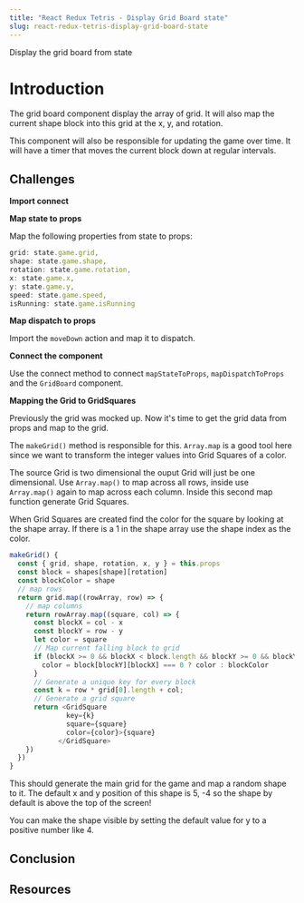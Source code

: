 ```yaml
---
title: "React Redux Tetris - Display Grid Board state"
slug: react-redux-tetris-display-grid-board-state
---
```


Display the grid board from state

# Introduction 

The grid board component display the array of grid. 
It will also map the current shape block into this 
grid at the x, y, and rotation. 

This component will also be responsible for updating 
the game over time. It will have a timer that moves 
the current block down at regular intervals. 

## Challenges

**Import connect**

**Map state to props**

Map the following properties from state to props: 

```JavaScript
grid: state.game.grid,
shape: state.game.shape,
rotation: state.game.rotation,
x: state.game.x,
y: state.game.y,
speed: state.game.speed,
isRunning: state.game.isRunning
```

**Map dispatch to props**

Import the `moveDown` action and map it to dispatch. 

**Connect the component**

Use the connect method to connect `mapStateToProps`, 
`mapDispatchToProps` and the `GridBoard` component. 

**Mapping the Grid to GridSquares**

Previously the grid was mocked up. Now it's time to 
get the grid data from props and map to the grid. 

The `makeGrid()` method is responsible for this. 
`Array.map` is a good tool here since we want to 
transform the integer values into Grid Squares of a 
color. 

The source Grid is two dimensional the ouput Grid will 
just be one dimensional. Use `Array.map()` to map 
across all rows, inside use `Array.map()` again to map
across each column. Inside this second map function
generate Grid Squares. 

When Grid Squares are created find the color for the 
square by looking at the shape array. If there is a 1
in the shape array use the shape index as the color. 

```JavaScript
makeGrid() {
  const { grid, shape, rotation, x, y } = this.props
  const block = shapes[shape][rotation]
  const blockColor = shape
  // map rows
  return grid.map((rowArray, row) => {
    // map columns
    return rowArray.map((square, col) => {
      const blockX = col - x
      const blockY = row - y
      let color = square
      // Map current falling block to grid
      if (blockX >= 0 && blockX < block.length && blockY >= 0 && blockY < block.length) {
        color = block[blockY][blockX] === 0 ? color : blockColor
      }
      // Generate a unique key for every block
      const k = row * grid[0].length + col;
      // Generate a grid square
      return <GridSquare
              key={k}
              square={square}
              color={color}>{square}
            </GridSquare>
    })
  })
}
```

This should generate the main grid for the game and 
map a random shape to it. The default x and y position 
of this shape is 5, -4 so the shape by default is above
the top of the screen! 

You can make the shape visible by setting the default 
value for y to a positive number like 4. 

## Conclusion


## Resources

 
